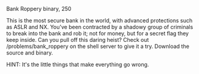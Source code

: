 Bank Roppery
binary, 250

This is the most secure bank in the world, with advanced protections such as
ASLR and NX. You've been contracted by a shadowy group of criminals to break
into the bank and rob it; not for money, but for a secret flag they keep inside.
Can you pull off this daring heist? Check out /problems/bank_roppery on the
shell server to give it a try. Download the source and binary.

HINT:
It's the little things that make everything go wrong.
